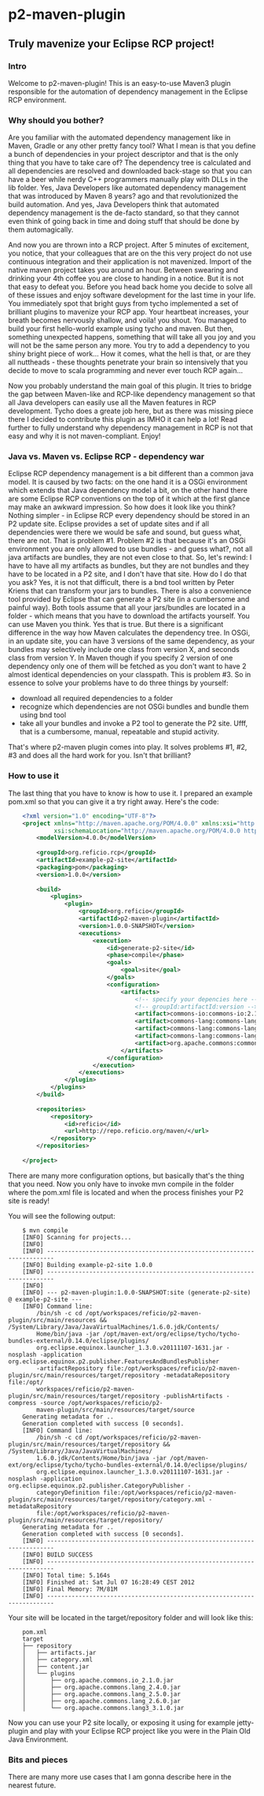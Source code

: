 # p2-maven-plugin

## Truly mavenize your Eclipse RCP project!

### Intro
Welcome to p2-maven-plugin! This is an easy-to-use Maven3 plugin responsible for the automation of dependency management in the Eclipse RCP environment.

### Why should you bother?
Are you familiar with the automated dependency management like in Maven, Gradle or any other pretty fancy tool? What I mean is that you define a bunch of dependencies in your project descriptor and that is the only thing that you have to take care of? The dependency tree is calculated and all dependencies are resolved and downloaded back-stage so that you can have a beer while nerdy C++ programmers manually play with DLLs in the lib folder. Yes, Java Developers like automated dependency management that was introduced by Maven 8 years? ago and that revolutionized the build automation. And yes, Java Developers think that automated dependency management is the de-facto standard, so that they cannot even think of going back in time and doing stuff that should be done by them automagically.

And now you are thrown into a RCP project. After 5 minutes of excitement, you notice, that your colleagues that are on the this very project do not use continuous integration and their application is not mavenized. Import of the native maven project takes you around an hour. Between swearing and drinking your 4th coffee you are close to handing in a notice. But it is not that easy to defeat you. Before you head back home you decide to solve all of these issues and enjoy software development for the last time in your life. You immediately spot that bright guys from tycho implemented a set of brilliant plugins to mavenize your RCP app. Your heartbeat increases, your breath becomes nervously shallow, and voila! you shout. You managed to build your first hello-world example using tycho and maven. But then, something unexpected happens, something that will take all you joy and you will not be the same person any more. You try to add a dependency to you shiny bright piece of work… How it comes, what the hell is that, or are they all nuttheads - these thoughts penetrate your brain so intensively that you decide to move to scala programming and never ever touch RCP again…

Now you probably understand the main goal of this plugin. It tries to bridge the gap between Maven-like and RCP-like dependency management so that all Java developers can easily use all the Maven features in RCP development. Tycho does a greate job here, but as there was missing piece there I decided to contribute this plugin as IMHO it can help a lot! Read further to fully understand why dependency management in RCP is not that easy and why it is not maven-compliant. Enjoy!

### Java vs. Maven vs. Eclipse RCP - dependency war
Eclipse RCP dependency management is a bit different than a common java model. It is caused by two facts: on the one hand it is a OSGi environment which extends that Java dependency model a bit, on the other hand there are some Eclipse RCP conventions on the top of it which at the first glance may make an awkward impression. So how does it look like you think? Nothing simpler - in Eclipse RCP every dependency should be stored in an P2 update site. Eclipse provides a set of update sites and if all dependencies were there we would be safe and sound, but guess what, there are not. That is problem #1. Problem #2 is that because it's an OSGi environment you are only allowed to use bundles - and guess what?, not all java artifacts are bundles, they are not even close to that. So, let's rewind: I have to have all my artifacts as bundles, but they are not bundles and they have to be located in a P2 site, and I don't have that site. How do I do that you ask? Yes, it is not that difficult, there is a bnd tool written by Peter Kriens that can transform your jars to bundles. There is also a convenience tool provided by Eclipse that can generate a P2 site (in a cumbersome and painful way). Both tools assume that all your jars/bundles are located in a folder - which means that you have to download the artifacts yourself. You can use Maven you think. Yes that is true. But there is a significant difference in the way how Maven calculates the dependency tree. In OSGi, in an update site, you can have 3 versions of the same dependency, as your bundles may selectively include one class from version X, and seconds class from version Y. In Maven though if you specify 2 version of one dependency only one of them will be fetched as you don't want to have 2 almost identical dependencies on your classpath. This is problem #3. So in essence to solve your problems have to do three things by yourself:
* download all required dependencies to a folder
* recognize which dependencies are not OSGi bundles and bundle them using bnd tool
* take all your bundles and invoke a P2 tool to generate the P2 site.
Ufff, that is a cumbersome, manual, repeatable and stupid activity.

That's where p2-maven plugin comes into play. It solves problems #1, #2, #3 and does all the hard work for you. Isn't that brilliant?

### How to use it
The last thing that you have to know is how to use it. I prepared an example pom.xml so that you can give it a try right away. Here's the code:

```xml 
	<?xml version="1.0" encoding="UTF-8"?>
    <project xmlns="http://maven.apache.org/POM/4.0.0" xmlns:xsi="http://www.w3.org/2001 XMLSchema-instance"
             xsi:schemaLocation="http://maven.apache.org/POM/4.0.0 http://maven.apache.org/maven-v4_0_0.xsd">
        <modelVersion>4.0.0</modelVersion>
    
        <groupId>org.reficio.rcp</groupId>
        <artifactId>example-p2-site</artifactId>
        <packaging>pom</packaging>
        <version>1.0.0</version>
    
        <build>
            <plugins>
                <plugin>
                    <groupId>org.reficio</groupId>
                    <artifactId>p2-maven-plugin</artifactId>
                    <version>1.0.0-SNAPSHOT</version>
                    <executions>
                        <execution>
                            <id>generate-p2-site</id>
                            <phase>compile</phase>
                            <goals>
                                <goal>site</goal>
                            </goals>
                            <configuration>
                                <artifacts>
                                	<!-- specify your depencies here -->
                                	<!-- groupId:artifactId:version -->
                                    <artifact>commons-io:commons-io:2.1</artifact>
                                    <artifact>commons-lang:commons-lang:2.4</artifact>
                                    <artifact>commons-lang:commons-lang:2.5</artifact>
                                    <artifact>commons-lang:commons-lang:2.6</artifact>
                                    <artifact>org.apache.commons:commons-lang3:3.1</artifact>
                                </artifacts>
                            </configuration>
                        </execution>
                    </executions>
                </plugin>
            </plugins>
        </build>
    
        <repositories>
            <repository>
                <id>reficio</id>
                <url>http://repo.reficio.org/maven/</url>
            </repository>
        </repositories>
    
    </project>
```
There are many more configuration options, but basically that's the thing that you need. Now you only have to invoke mvn compile in the folder where the pom.xml file is located and when the process finishes your P2 site is ready!

You will see the following output:
```
    $ mvn compile
    [INFO] Scanning for projects...
    [INFO]                                                                         
    [INFO] ------------------------------------------------------------------------
    [INFO] Building example-p2-site 1.0.0
    [INFO] ------------------------------------------------------------------------
    [INFO] 
    [INFO] --- p2-maven-plugin:1.0.0-SNAPSHOT:site (generate-p2-site) @ example-p2-site ---
    [INFO] Command line:
        /bin/sh -c cd /opt/workspaces/reficio/p2-maven-plugin/src/main/resources && /System/Library/Java/JavaVirtualMachines/1.6.0.jdk/Contents/
        Home/bin/java -jar /opt/maven-ext/org/eclipse/tycho/tycho-bundles-external/0.14.0/eclipse/plugins/
        org.eclipse.equinox.launcher_1.3.0.v20111107-1631.jar -nosplash -application org.eclipse.equinox.p2.publisher.FeaturesAndBundlesPublisher 
        -artifactRepository file:/opt/workspaces/reficio/p2-maven-plugin/src/main/resources/target/repository -metadataRepository file:/opt/
        workspaces/reficio/p2-maven-plugin/src/main/resources/target/repository -publishArtifacts -compress -source /opt/workspaces/reficio/p2-
        maven-plugin/src/main/resources/target/source
    Generating metadata for ..
    Generation completed with success [0 seconds].
    [INFO] Command line:
        /bin/sh -c cd /opt/workspaces/reficio/p2-maven-plugin/src/main/resources/target/repository && /System/Library/Java/JavaVirtualMachines/
        1.6.0.jdk/Contents/Home/bin/java -jar /opt/maven-ext/org/eclipse/tycho/tycho-bundles-external/0.14.0/eclipse/plugins/
        org.eclipse.equinox.launcher_1.3.0.v20111107-1631.jar -nosplash -application org.eclipse.equinox.p2.publisher.CategoryPublisher -
        categoryDefinition file:/opt/workspaces/reficio/p2-maven-plugin/src/main/resources/target/repository/category.xml -metadataRepository 
        file:/opt/workspaces/reficio/p2-maven-plugin/src/main/resources/target/repository/        
    Generating metadata for ..
    Generation completed with success [0 seconds].
    [INFO] ------------------------------------------------------------------------
    [INFO] BUILD SUCCESS
    [INFO] ------------------------------------------------------------------------
    [INFO] Total time: 5.164s
    [INFO] Finished at: Sat Jul 07 16:28:49 CEST 2012
    [INFO] Final Memory: 7M/81M
    [INFO] ------------------------------------------------------------------------
```

Your site will be located in the target/repository folder and will look like this:
```
	pom.xml
	target
    ├── repository
    │   ├── artifacts.jar
    │   ├── category.xml
    │   ├── content.jar
    │   └── plugins
    │       ├── org.apache.commons.io_2.1.0.jar
    │       ├── org.apache.commons.lang_2.4.0.jar
    │       ├── org.apache.commons.lang_2.5.0.jar
    │       ├── org.apache.commons.lang_2.6.0.jar
    │       └── org.apache.commons.lang3_3.1.0.jar        
```

Now you can use your P2 site locally, or exposing it using for example jetty-plugin and play with your Eclipse RCP project like you were in the Plain Old Java Environment.

### Bits and pieces
There are many more use cases that I am gonna describe here in the nearest future.